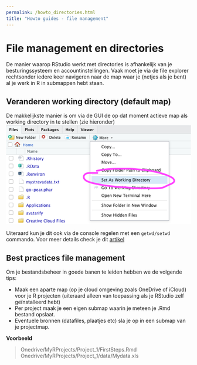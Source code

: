```yaml
---
permalink: /howto_directories.html
title: "Howto guides - file management"
---
```

# File management en directories
De manier waarop RStudio werkt met directories is afhankelijk van je besturingssysteem en accountinstellingen. Vaak moet je via de file explorer rechtsonder iedere keer navigeren naar de map waar je (netjes als je bent) al je werk in R in submappen hebt staan.

## Veranderen working directory (default map)
De makkelijkste manier is om via de GUI de op dat moment actieve map als working directory in te stellen (zie hieronder)  
![working dir change 1](assets/img/working_dir_1.png)  

Uiteraard kun je dit ook via de console regelen met een `getwd/setwd` commando. Voor meer details check je dit [artikel](https://support.rstudio.com/hc/en-us/articles/200711843-Working-Directories-and-Workspaces)

## Best practices file management
Om je bestandsbeheer in goede banen te leiden hebben we de volgende tips:
- Maak een aparte map (op je cloud omgeving zoals OneDrive of iCloud) voor je R projecten (uiteraard alleen van toepassing als je RStudio zelf geïnstalleerd hebt)
- Per project maak je een eigen submap waarin je meteen je .Rmd bestand opslaat.
- Eventuele bronnen (datafiles, plaatjes etc) sla je op in een submap van je projectmap. 

**Voorbeeld**
> Onedrive/MyRProjects/Project_1/FirstSteps.Rmd  
> Onedrive/MyRProjects/Project_1/data/Mydata.xls